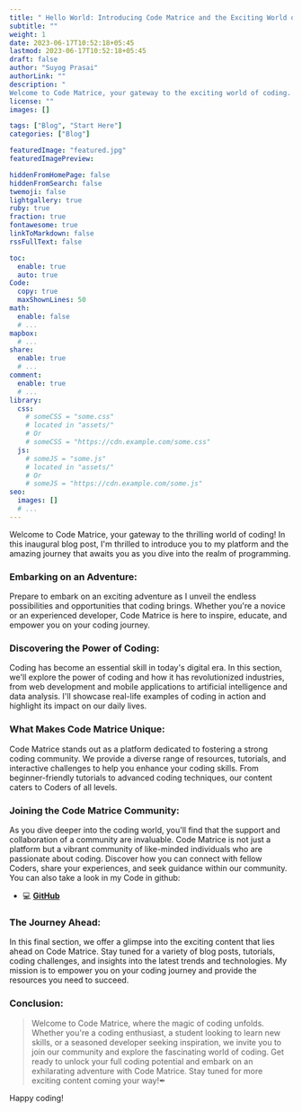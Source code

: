 ```yaml
---
title: " Hello World: Introducing Code Matrice and the Exciting World of Coding"
subtitle: ""
weight: 1
date: 2023-06-17T10:52:18+05:45
lastmod: 2023-06-17T10:52:18+05:45
draft: false
author: "Suyog Prasai"
authorLink: ""
description: "
Welcome to Code Matrice, your gateway to the exciting world of coding. Join me on this thrilling adventure as we empower Coders and foster a vibrant community of learning and collaboration."
license: ""
images: []

tags: ["Blog", "Start Here"]
categories: ["Blog"]

featuredImage: "featured.jpg"
featuredImagePreview: 

hiddenFromHomePage: false
hiddenFromSearch: false
twemoji: false
lightgallery: true
ruby: true
fraction: true
fontawesome: true
linkToMarkdown: false
rssFullText: false

toc:
  enable: true
  auto: true
Code:
  copy: true
  maxShownLines: 50
math:
  enable: false
  # ...
mapbox:
  # ...
share:
  enable: true
  # ...
comment:
  enable: true
  # ...
library:
  css:
    # someCSS = "some.css"
    # located in "assets/"
    # Or
    # someCSS = "https://cdn.example.com/some.css"
  js:
    # someJS = "some.js"
    # located in "assets/"
    # Or
    # someJS = "https://cdn.example.com/some.js"
seo:
  images: []
  # ...
---
```


Welcome to Code Matrice, your gateway to the thrilling world of coding! In this inaugural blog post, I'm thrilled to introduce you to my platform and the amazing journey that awaits you as you dive into the realm of programming.
<!--more-->

### Embarking on an Adventure:
Prepare to embark on an exciting adventure as I unveil the endless possibilities and opportunities that coding brings. Whether you're a novice or an experienced developer, Code Matrice is here to inspire, educate, and empower you on your coding journey.

### Discovering the Power of Coding:
Coding has become an essential skill in today's digital era. In this section, we'll explore the power of coding and how it has revolutionized industries, from web development and mobile applications to artificial intelligence and data analysis. I'll showcase real-life examples of coding in action and highlight its impact on our daily lives.

### What Makes Code Matrice Unique:
Code Matrice stands out as a platform dedicated to fostering a strong coding community. We provide a diverse range of resources, tutorials, and interactive challenges to help you enhance your coding skills. From beginner-friendly tutorials to advanced coding techniques, our content caters to Coders of all levels.

### Joining the Code Matrice Community:
As you dive deeper into the coding world, you'll find that the support and collaboration of a community are invaluable. Code Matrice is not just a platform but a vibrant community of like-minded individuals who are passionate about coding. Discover how you can connect with fellow Coders, share your experiences, and seek guidance within our community. You can also take a look in my Code in github: 
  * 💻 [**GitHub**](https://github.com/suyogprasai)

### The Journey Ahead:
In this final section, we offer a glimpse into the exciting content that lies ahead on Code Matrice. Stay tuned for a variety of blog posts, tutorials, coding challenges, and insights into the latest trends and technologies. My mission is to empower you on your coding journey and provide the resources you need to succeed.

### Conclusion:
> Welcome to Code Matrice, where the magic of coding unfolds. Whether you're a coding enthusiast, a student looking to learn new skills, or a seasoned developer seeking inspiration, we invite you to join our community and explore the fascinating world of coding. Get ready to unlock your full coding potential and embark on an exhilarating adventure with Code Matrice. Stay tuned for more exciting content coming your way!✒

Happy coding!
